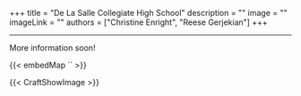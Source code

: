 +++ 
title = "De La Salle Collegiate High School"
description = ""
image = ""
imageLink = ""
authors = ["Christine Enright", "Reese Gerjekian"]
+++

---

More information soon!

{{< embedMap `` >}}

{{< CraftShowImage >}}
